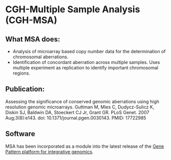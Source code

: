 # CGH-Multiple Sample Analysis (CGH-MSA)
## What MSA does:
- Analysis of microarray based copy number data for the determination of chromosomal aberrations.
- Identification of concordant aberration across multiple samples. Uses multiple experiment as replication to identify important chromosomal regions.

## Publication:
Assessing the significance of conserved genomic aberrations using high resolution genomic microarrays.
Guttman M, Mies C, Dudycz-Sulicz K, Diskin SJ, Baldwin DA, Stoeckert CJ Jr, Grant GR. PLoS Genet. 2007 Aug;3(8):e143. doi: 10.1371/journal.pgen.0030143. PMID: 17722985

## Software
MSA has been incorporated as a module into the latest release of the [Gene Pattern platform for integrative genomics](https://www.genepattern.org/#gsc.tab=0). 
